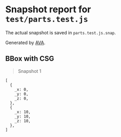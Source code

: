 # Snapshot report for `test/parts.test.js`

The actual snapshot is saved in `parts.test.js.snap`.

Generated by [AVA](https://ava.li).

## BBox with CSG

> Snapshot 1

    [
      {
        _x: 0,
        _y: 0,
        _z: 0,
      },
      {
        _x: 10,
        _y: 10,
        _z: 10,
      },
    ]

